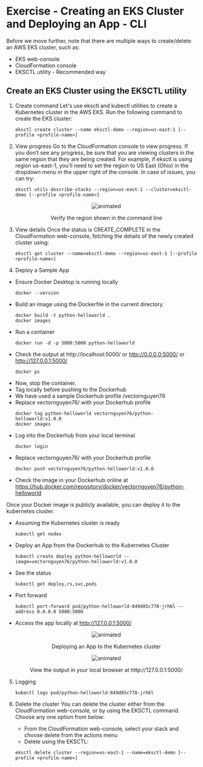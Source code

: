 # Exercise - Creating an EKS Cluster and Deploying an App - CLI
Before we move further, note that there are multiple ways to create/delete an AWS EKS cluster, such as:

- EKS web-console
- CloudFormation console
- EKSCTL utility - Recommended way

## Create an EKS Cluster using the EKSCTL utility
1. Create command
    Let's use eksctl and kubectl utilities to create a Kubernetes cluster in the AWS EKS. Run the following command to create the EKS cluster:
    ```
    eksctl create cluster --name eksctl-demo --region=us-east-1 [--profile <profile-name>]
    ```
2. View progress
    Go to the CloudFormation console to view progress. If you don’t see any progress, be sure that you are viewing clusters in the same region that they are being created. For example, if eksctl is using region us-east-1, you’ll need to set the region to US East (Ohio) in the dropdown menu in the upper right of the console.
    In case of issues, you can try:
    ```
    eksctl utils describe-stacks --region=us-east-1 --cluster=eksctl-demo [--profile <profile-name>]
    ```

    <p align="center">
    <img src="https://video.udacity-data.com/topher/2021/May/609913fe_screenshot-2021-05-10-at-4.37.10-pm/screenshot-2021-05-10-at-4.37.10-pm.png" alt="animated" />
    </p>
    <p align="center">Verify the region shown in the command line</p>

3. View details
    Once the status is CREATE_COMPLETE in the CloudFormation web-console, fetching the details of the newly created cluster using:
    ```
    eksctl get cluster --name=eksctl-demo --region=us-east-1 [--profile <profile-name>]
    ```
4. Deploy a Sample App
- Ensure Docker Desktop is running locally
    ```
    docker --version
    ```
- Build an image using the Dockerfile in the current directory
    ```
    docker build -t python-helloworld .
    docker images
    ```
- Run a container
    ```
    docker run -d -p 5000:5000 python-helloworld
    ```
- Check the output at http://localhost:5000/ or http://0.0.0.0:5000/ or http://127.0.0.1:5000/
    ```
    docker ps
    ```
- Now, stop the container.
- Tag locally before pushing to the Dockerhub
- We have used a sample Dockerhub profile /vectornguyen76
- Replace vectornguyen76/ with your Dockerhub profile
    ```
    docker tag python-helloworld vectornguyen76/python-helloworld:v1.0.0
    docker images
    ```
- Log into the Dockerhub from your local terminal
    ```
    docker login
    ```
- Replace vectornguyen76/ with your Dockerhub profile
    ```
    docker push vectornguyen76/python-helloworld:v1.0.0
    ```
- Check the image in your Dockerhub online at https://hub.docker.com/repository/docker/vectornguyen76/python-helloworld

Once your Docker image is publicly available, you can deploy it to the kubernetes cluster.

- Assuming the Kubernetes cluster is ready
    ```
    kubectl get nodes
    ```
- Deploy an App from the Dockerhub to the Kubernetes Cluster
    ```
    kubectl create deploy python-helloworld --image=vectornguyen76/python-helloworld:v1.0.0
    ```
- See the status
    ```
    kubectl get deploy,rs,svc,pods
    ```
- Port forward 
    ```
    kubectl port-forward pod/python-helloworld-849d85c778-jrh6l --address 0.0.0.0 5000:5000
    ```

- Access the app locally at http://127.0.0.1:5000/
    <p align="center">
    <img src="https://video.udacity-data.com/topher/2022/January/61ea9c9a_screenshot-2022-01-21-at-5.09.52-pm/screenshot-2022-01-21-at-5.09.52-pm.png" alt="animated" />
    </p>
    <p align="center">Deploying an App to the Kubernetes cluster</p>

    <p align="center">
    <img src="https://video.udacity-data.com/topher/2022/January/61ea9c73_screenshot-2022-01-21-at-5.13.34-pm/screenshot-2022-01-21-at-5.13.34-pm.png" alt="animated" />
    </p>
    <p align="center">View the output in your local browser at http://127.0.0.1:5000/</p>

5. Logging
    ```
    kubectl logs pod/python-helloworld-849d85c778-jrh6l
    ```

6. Delete the cluster
    You can delete the cluster either from the CloudFormation web-console, or by using the EKSCTL command. Choose any one option from below:

    - From the CloudFormation web-console, select your stack and choose delete from the actions menu
    - Delete using the EKSCTL:
    ```
    eksctl delete cluster --region=us-east-1 --name=eksctl-demo [--profile <profile-name>]
    ```